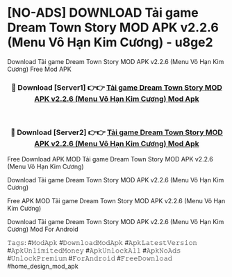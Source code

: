 # [NO-ADS] DOWNLOAD Tải game Dream Town Story MOD APK v2.2.6 (Menu Vô Hạn Kim Cương) - u8ge2
Download Tải game Dream Town Story MOD APK v2.2.6 (Menu Vô Hạn Kim Cương) Free Mod APK

<div align="center">
<h3>🔴 Download [Server1] 👉👉 <a href="https://apk-comot.site?title=Tải_game_Dream_Town_Story_MOD_APK_v2.2.6_(Menu_Vô_Hạn_Kim_Cương)">Tải game Dream Town Story MOD APK v2.2.6 (Menu Vô Hạn Kim Cương) Mod Apk</a></h3><br>

<h3>🔴 Download [Server2] 👉👉 <a href="https://apk-comot.site?title=Tải_game_Dream_Town_Story_MOD_APK_v2.2.6_(Menu_Vô_Hạn_Kim_Cương)">Tải game Dream Town Story MOD APK v2.2.6 (Menu Vô Hạn Kim Cương) Mod Apk</a></h3>
</div>


Free Download APK MOD Tải game Dream Town Story MOD APK v2.2.6 (Menu Vô Hạn Kim Cương)

Download Tải game Dream Town Story MOD APK v2.2.6 (Menu Vô Hạn Kim Cương) 

Free APK MOD Tải game Dream Town Story MOD APK v2.2.6 (Menu Vô Hạn Kim Cương) 

Download Tải game Dream Town Story MOD APK v2.2.6 (Menu Vô Hạn Kim Cương) Mod For Android

𝚃𝚊𝚐𝚜: #𝙼𝚘𝚍𝙰𝚙𝚔 #𝙳𝚘𝚠𝚗𝚕𝚘𝚊𝚍𝙼𝚘𝚍𝙰𝚙𝚔 #𝙰𝚙𝚔𝙻𝚊𝚝𝚎𝚜𝚝𝚅𝚎𝚛𝚜𝚒𝚘𝚗 #𝙰𝚙𝚔𝚄𝚗𝚕𝚒𝚖𝚒𝚝𝚎𝚍𝙼𝚘𝚗𝚎𝚢 #𝙰𝚙𝚔𝚄𝚗𝚕𝚘𝚌𝚔𝙰𝚕𝚕 #𝙰𝚙𝚔𝙽𝚘𝙰𝚍𝚜 #𝚄𝚗𝚕𝚘𝚌𝚔𝙿𝚛𝚎𝚖𝚒𝚞𝚖 #𝙵𝚘𝚛𝙰𝚗𝚍𝚛𝚘𝚒𝚍 #𝙵𝚛𝚎𝚎𝙳𝚘𝚠𝚗𝚕𝚘𝚊𝚍 #home_design_mod_apk